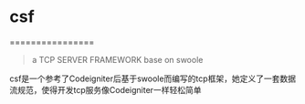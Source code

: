 # csf
================

> a TCP SERVER FRAMEWORK base on swoole

csf是一个参考了Codeigniter后基于swoole而编写的tcp框架，她定义了一套数据流规范，使得开发tcp服务像Codeigniter一样轻松简单


